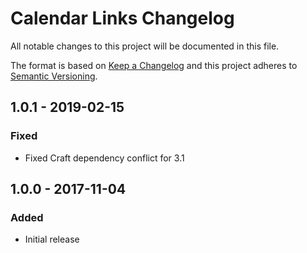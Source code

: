 # Calendar Links Changelog

All notable changes to this project will be documented in this file.

The format is based on [Keep a Changelog](http://keepachangelog.com/) and this project adheres to [Semantic Versioning](http://semver.org/).

## 1.0.1 - 2019-02-15
### Fixed
- Fixed Craft dependency conflict for 3.1

## 1.0.0 - 2017-11-04
### Added
- Initial release

